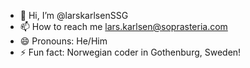 - 👋 Hi, I’m @larskarlsenSSG
- 📫 How to reach me lars.karlsen@soprasteria.com
- 😄 Pronouns: He/Him
- ⚡ Fun fact: Norwegian coder in Gothenburg, Sweden!
